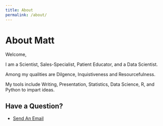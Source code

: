 ```yaml
---
title: About
permalink: /about/
---
```


# About Matt

Welcome,

I am a Scientist, Sales-Specialist, Patient Educator, and a Data Scientist.   

Among my qualities are Dilgence, Inquistiveness and Resourcefulness.  

My tools include Writing, Presentation, Statistics, Data Science, R, and Python to impart ideas.  

## Have a Question?

- <a href="mailto:matt.curcio.ri@gmail.com?subject=Greetings from a new friend">Send An Email</a>
